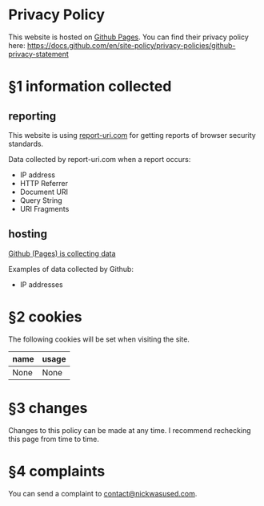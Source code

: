 # Privacy Policy

This website is hosted on [Github Pages](hhttps://pages.github.com/). You can find their privacy policy here: <https://docs.github.com/en/site-policy/privacy-policies/github-privacy-statement>

# §1 information collected

## reporting

This website is using [report-uri.com](https://report-uri.com/home/privacy_policy) for getting reports of browser security standards.

Data collected by report-uri.com when a report occurs:
- IP address
- HTTP Referrer
- Document URI
- Query String
- URI Fragments

## hosting

[Github (Pages) is collecting data](https://docs.github.com/en/pages/getting-started-with-github-pages/about-github-pages#data-collection)

Examples of data collected by Github:
- IP addresses


# §2 cookies

The following cookies will be set when visiting the site.

| name | usage
| -- | -- 
| None | None

# §3 changes

Changes to this policy can be made at any time. I recommend rechecking this page from time to time.

# §4 complaints

You can send a complaint to contact@nickwasused.com.
